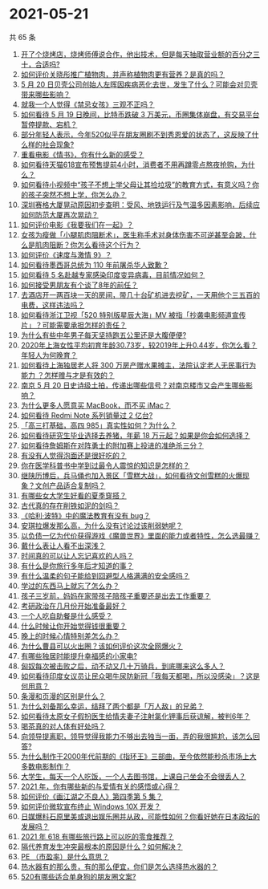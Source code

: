 # 2021-05-21

共 65 条

<!-- BEGIN -->
<!-- 最后更新时间 Fri May 21 2021 04:01:48 GMT+0800 (China Standard Time) -->

1. [开了个烧烤店，烧烤师傅说合作，他出技术，但是每天抽取营业额的百分之三十，合适吗?](https://www.zhihu.com/question/456743652)
2. [如何评价关晓彤推广植物肉，并声称植物肉更有营养？是真的吗？](https://www.zhihu.com/question/460278107)
3. [5 月 20
   日贝壳公司创始人左晖因疾病恶化去世，发生了什么？可能会对贝壳带来哪些影响？](https://www.zhihu.com/question/460483613)
4. [就我一个人觉得《禁忌女孩》三观不正吗？](https://www.zhihu.com/question/459426098)
5. [如何看待 5 月 19 日晚间，比特币跌破 3
   万美元，币圈集体崩盘，有交易平台暂停提款、宕机？](https://www.zhihu.com/question/460373052)
6. [部分年轻人表示，今年520似乎在朋友圈刷不到秀恩爱的状态了，这反映了什么样的社会现象?](https://www.zhihu.com/question/460423038)
7. [重看电影《情书》，你有什么新的感受？](https://www.zhihu.com/question/458859724)
8. [如何看待天猫618宣布预售提前4小时，消费者不用再蹲零点熬夜抢购，为什么？](https://www.zhihu.com/question/460462395)
9. [如何看待小视频中“孩子不想上学父母让其捡垃圾”的教育方式，有意义吗？你的孩子突然不想上学，你怎么办？](https://www.zhihu.com/question/460046826)
10. [深圳赛格大厦晃动原因初步查明：受风、地铁运行及气温多因素影响，后续应如何防范大厦再次晃动？](https://www.zhihu.com/question/460333803)
11. [如何评价电影《我要我们在一起》？](https://www.zhihu.com/question/339320960)
12. [女孩为瘦做「小腿肌肉阻断术」，医生称手术对身体伤害不可逆甚至会跛，什么是肌肉阻断？你怎么看待这个行为？](https://www.zhihu.com/question/460433831)
13. [如何评价《速度与激情 9》？](https://www.zhihu.com/question/458656265)
14. [如何看待墨西哥总统为 110 年前屠杀华人致歉？](https://www.zhihu.com/question/460080688)
15. [如何看待 5 名赴越专家感染印度变异病毒，目前情况如何？](https://www.zhihu.com/question/460154947)
16. [如何接受男朋友有个谈了8年的前任？](https://www.zhihu.com/question/458142301)
17. [去酒店开一两百块一天的房间，带几十台矿机进去挖矿，一天用他个三五百的电费，这样违法吗？](https://www.zhihu.com/question/460015320)
18. [如何看待浙江卫视「520 特别版星辰大海」MV
    被指「抄袭电影频道宣传片」？可能需要承担怎样的责任？](https://www.zhihu.com/question/460466033)
19. [为什么有些中年男子每天坚持跑五公里还是大腹便便?](https://www.zhihu.com/question/457131875)
20. [2020年上海女性平均初育年龄30.73岁，较2019年上升0.44岁，你怎么看？年轻人为何晚育？](https://www.zhihu.com/question/460137446)
21. [如何看待上海独居老人将 300 万房产赠水果摊主，法院认定老人无民事行为能力
    ？怎样赠与才是有效的？](https://www.zhihu.com/question/460310210)
22. [南京 5 月 20
    日史诗级土拍，传递出哪些信号？对南京楼市又会产生哪些影响？](https://www.zhihu.com/question/460320921)
23. [为什么更多人愿意买 MacBook，而不买 iMac？](https://www.zhihu.com/question/285261815)
24. [如何看待 Redmi Note 系列销量过 2 亿台?](https://www.zhihu.com/question/460424609)
25. [「高三打基础，高四 985」真实性如何？为什么？](https://www.zhihu.com/question/460156200)
26. [如何看待研究生毕业选择去养猪，年薪 18
    万元起？如果是你会如何选择？](https://www.zhihu.com/question/460279521)
27. [如何看待詹姆斯在对阵勇士的附加赛上投进的准绝杀三分？](https://www.zhihu.com/question/460456140)
28. [有没有人觉得泡面还是很好吃的？](https://www.zhihu.com/question/456731897)
29. [你在医学科普书中学到过最令人震惊的知识是怎样的？](https://www.zhihu.com/question/456001336)
30. [继陕历博后，兵马俑也加入景区「雪糕大战」，如何看待文创雪糕的火爆现象？文创产品适合复制吗？](https://www.zhihu.com/question/460296119)
31. [有哪些女大学生好看的夏季穿搭？](https://www.zhihu.com/question/316762010)
32. [古代真的存在削铁如泥的剑吗？](https://www.zhihu.com/question/458810287)
33. [《哈利·波特》中的魔法教育有没有 bug？](https://www.zhihu.com/question/459857558)
34. [安琪拉爆发那么高，为什么没有讨论过该削弱她呢？](https://www.zhihu.com/question/459387462)
35. [以负债一亿为代价获得游戏《魔兽世界》里面的能力或者特性，怎么选最赚？](https://www.zhihu.com/question/459961100)
36. [戴什么表让人看不出深浅？](https://www.zhihu.com/question/447868724)
37. [时间真的可以让人忘记喜欢的人吗？](https://www.zhihu.com/question/459470996)
38. [有什么是你旅行多年后才知道的事？](https://www.zhihu.com/question/451751074)
39. [有什么温柔的句子能给到回避型人格满满的安全感吗？](https://www.zhihu.com/question/455031931)
40. [学过的东西马上就忘了怎么办？](https://www.zhihu.com/question/27252044)
41. [孩子三岁前，妈妈在家带孩子陪孩子重要还是出去工作重要？](https://www.zhihu.com/question/428327797)
42. [考研政治在几月份开始准备最好？](https://www.zhihu.com/question/323153005)
43. [一个人吃自助餐是什么感受？](https://www.zhihu.com/question/413006960)
44. [什么时候让你开始觉得钱很重要？](https://www.zhihu.com/question/457214026)
45. [晚上的时候心情特别差怎么办？](https://www.zhihu.com/question/456731708)
46. [为什么曹县可以火出圈？该如何评价这次全网爆火？](https://www.zhihu.com/question/460351832)
47. [有哪些独居时能提升幸福感的小家电?](https://www.zhihu.com/question/333019744)
48. [匈奴每次被击败之后，动不动又几十万骑兵，到底哪来这么多人？](https://www.zhihu.com/question/459734790)
49. [如何看待印度女议员让民众喝牛尿防新冠「我每天都喝，所以没感染」？这是何用意？](https://www.zhihu.com/question/460070125)
50. [条漫和页漫的区别是什么？](https://www.zhihu.com/question/68118338)
51. [为什么刘备那么幸运，结拜了两个都是「万人敌」的兄弟？](https://www.zhihu.com/question/266240810)
52. [如何看待太原女子假扮医生给情夫妻子注射氯化钾事后获谅解，被判6年？](https://www.zhihu.com/question/460225330)
53. [喝茶真的对人体有好处吗？](https://www.zhihu.com/question/450322435)
54. [向领导提离职，领导觉得我能力不够出去独当一面，弄的我很尴尬，该怎么回答?](https://www.zhihu.com/question/452663695)
55. [为什么制作于2000年代前期的《指环王》三部曲，至今依然能秒杀市场上大多数电影制作？](https://www.zhihu.com/question/36509150)
56. [大学生，每天一个人吃饭，一个人去图书馆，上课自己坐会不会很丢人？](https://www.zhihu.com/question/456048288)
57. [2021 年，你有哪些新的与爱情有关的感悟或心得？](https://www.zhihu.com/question/459046990)
58. [如何评价《画江湖之不良人》第四季第 5 集？](https://www.zhihu.com/question/460308083)
59. [如何评价微软宣布终止 Windows 10X 开发？](https://www.zhihu.com/question/460253008)
60. [日媒爆料石原里美或退出娱乐圈并从政，可能性如何？你看好她在日本政坛的发展吗？](https://www.zhihu.com/question/460302496)
61. [2021 年 618 有哪些旅行路上可以吃的零食推荐？](https://www.zhihu.com/question/459053335)
62. [隔代养育发生冲突最根本的原因是什么？如何解决？](https://www.zhihu.com/question/459697044)
63. [PE （市盈率）是什么意思？](https://www.zhihu.com/question/20245733)
64. [热水器有的那么贵，有的那么便宜，你们是怎么选择热水器的？](https://www.zhihu.com/question/387991423)
65. [520有哪些适合单身狗的朋友圈文案?](https://www.zhihu.com/question/395928334)

<!-- END -->
